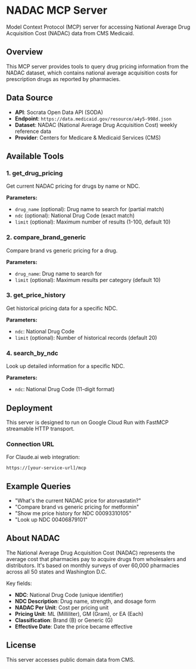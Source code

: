 # NADAC MCP Server

Model Context Protocol (MCP) server for accessing National Average Drug Acquisition Cost (NADAC) data from CMS Medicaid.

## Overview

This MCP server provides tools to query drug pricing information from the NADAC dataset, which contains national average acquisition costs for prescription drugs as reported by pharmacies.

## Data Source

- **API**: Socrata Open Data API (SODA)
- **Endpoint**: `https://data.medicaid.gov/resource/a4y5-998d.json`
- **Dataset**: NADAC (National Average Drug Acquisition Cost) weekly reference data
- **Provider**: Centers for Medicare & Medicaid Services (CMS)

## Available Tools

### 1. get_drug_pricing
Get current NADAC pricing for drugs by name or NDC.

**Parameters:**
- `drug_name` (optional): Drug name to search for (partial match)
- `ndc` (optional): National Drug Code (exact match)
- `limit` (optional): Maximum number of results (1-100, default 10)

### 2. compare_brand_generic
Compare brand vs generic pricing for a drug.

**Parameters:**
- `drug_name`: Drug name to search for
- `limit` (optional): Maximum results per category (default 10)

### 3. get_price_history
Get historical pricing data for a specific NDC.

**Parameters:**
- `ndc`: National Drug Code
- `limit` (optional): Number of historical records (default 20)

### 4. search_by_ndc
Look up detailed information for a specific NDC.

**Parameters:**
- `ndc`: National Drug Code (11-digit format)

## Deployment

This server is designed to run on Google Cloud Run with FastMCP streamable HTTP transport.

### Connection URL
For Claude.ai web integration:
```
https://[your-service-url]/mcp
```

## Example Queries

- "What's the current NADAC price for atorvastatin?"
- "Compare brand vs generic pricing for metformin"
- "Show me price history for NDC 00093310105"
- "Look up NDC 00406879101"

## About NADAC

The National Average Drug Acquisition Cost (NADAC) represents the average cost that pharmacies pay to acquire drugs from wholesalers and distributors. It's based on monthly surveys of over 60,000 pharmacies across all 50 states and Washington D.C.

Key fields:
- **NDC**: National Drug Code (unique identifier)
- **NDC Description**: Drug name, strength, and dosage form
- **NADAC Per Unit**: Cost per pricing unit
- **Pricing Unit**: ML (Milliliter), GM (Gram), or EA (Each)
- **Classification**: Brand (B) or Generic (G)
- **Effective Date**: Date the price became effective

## License

This server accesses public domain data from CMS.
